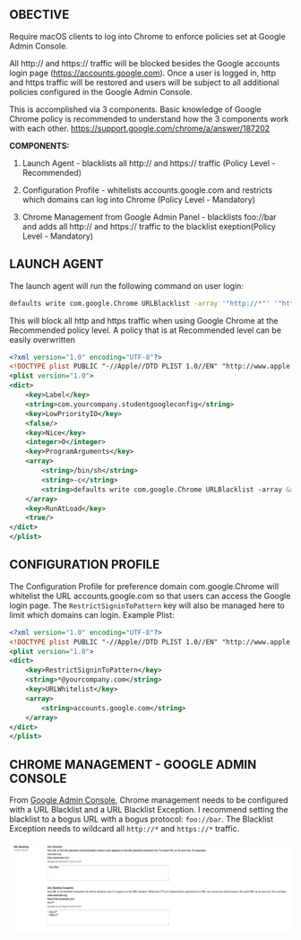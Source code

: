 ## OBECTIVE
Require macOS clients to log into Chrome to enforce policies set at Google Admin Console.

All http:// and https:// traffic will be blocked besides the Google accounts login page (https://accounts.google.com). Once a user is logged in, http and https traffic will be restored and users will be subject to all additional policies configured in the Google Admin Console.

This is accomplished via 3 components. Basic knowledge of Google Chrome policy is recommended to understand how the 3 components work with each other. https://support.google.com/chrome/a/answer/187202

**COMPONENTS:**

  1. Launch Agent - blacklists all http:// and https:// traffic (Policy Level - Recommended)

  2. Configuration Profile - whitelists accounts.google.com and restricts which domains can log into Chrome (Policy Level - Mandatory)

  3. Chrome Management from Google Admin Panel - blacklists foo://bar and adds all http:// and https:// traffic to the blacklist exeption(Policy Level - Mandatory)

## LAUNCH AGENT

The launch agent will run the following command on user login:
```sh
defaults write com.google.Chrome URLBlacklist -array '"http://*"' '"https://*"'
```
This will block all http and https traffic when using Google Chrome at the Recommended policy level. A policy that is at Recommended level can be easily overwritten

```xml
<?xml version="1.0" encoding="UTF-8"?>
<!DOCTYPE plist PUBLIC "-//Apple//DTD PLIST 1.0//EN" "http://www.apple.com/DTDs/PropertyList-1.0.dtd">
<plist version="1.0">
<dict>
	<key>Label</key>
	<string>com.yourcompany.studentgoogleconfig</string>
	<key>LowPriorityIO</key>
	<false/>
	<key>Nice</key>
	<integer>0</integer>
	<key>ProgramArguments</key>
	<array>
		<string>/bin/sh</string>
		<string>-c</string>
		<string>defaults write com.google.Chrome URLBlacklist -array &apos;&quot;http://*&quot;&apos; &apos;&quot;https://*&quot;&apos;</string>
	</array>
	<key>RunAtLoad</key>
	<true/>
</dict>
</plist>
```

## CONFIGURATION PROFILE

The Configuration Profile for preference domain com.google.Chrome will whitelist the URL accounts.google.com so that users can access the Google login page. The ``RestrictSigninToPattern`` key will also be managed here to limit which domains can login. Example Plist:

```xml
<?xml version="1.0" encoding="UTF-8"?>
<!DOCTYPE plist PUBLIC "-//Apple//DTD PLIST 1.0//EN" "http://www.apple.com/DTDs/PropertyList-1.0.dtd">
<plist version="1.0">
<dict>
	<key>RestrictSigninToPattern</key>
	<string>*@yourcompany.com</string>
	<key>URLWhitelist</key>
	<array>
		<string>accounts.google.com</string>
	</array>
</dict>
</plist>
```

## CHROME MANAGEMENT - GOOGLE ADMIN CONSOLE

From <a href="https://admin.google.com/">Google Admin Console</a>, Chrome management needs to be configured with a URL Blacklist and a URL Blacklist Exception. I recommend setting the blacklist to a bogus URL with a bogus protocol: ``foo://bar``. The Blacklist Exception needs to wildcard all ``http://*`` and ``https://*`` traffic.

![Chrome Management](https://github.com/sincerelyjoshin/macOS-Chrome-G-Suite-Enforcement/blob/master/GoogleAdminConsole-ChromeManagement.png)
